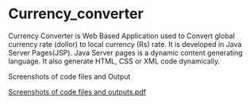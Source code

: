 # Currency_converter
Currency Converter is Web Based Application used to Convert global currency rate (dollor) to local currency (Rs) rate. It is developed in Java Server Pages(JSP). Java Server pages is a dynamic content generating language. It also generate HTML, CSS or XML code dynamically.

Screenshots of code files and Output

[Screenshots of code files and outputs.pdf](https://github.com/MGSISewwandi/Currency_converter/files/9739536/Screenshots.of.code.files.and.outputs.pdf)
